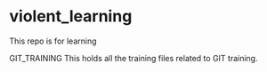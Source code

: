 # violent_learning
This repo is for learning

GIT_TRAINING This holds all the training files related to GIT training.